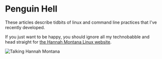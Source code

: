 # Penguin Hell

These articles describe tidbits of linux and command
line practices that I've recently developed.

If you just want to be happy, you should ignore all
my technobabble and head straight for 
[the Hannah Montana Linux website](http://hannahmontana.sourceforge.net/).

![Talking Hannah Montana](http://hannahmontana.sourceforge.net/Site/Home_files/hml.2.jpg)


